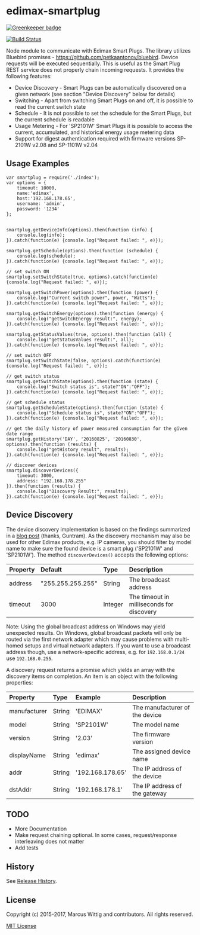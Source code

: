 # edimax-smartplug

[![Greenkeeper badge](https://badges.greenkeeper.io/mwittig/edimax-smartplug.svg)](https://greenkeeper.io/)

[![Build Status](https://travis-ci.org/mwittig/edimax-smartplug.svg)](https://travis-ci.org/mwittig/edimax-smartplug)

Node module to communicate with Edimax Smart Plugs. The library utilizes Bluebird 
promises - https://github.com/petkaantonov/bluebird. Device requests will be executed sequentially. 
This is useful as the Smart Plug REST service does not properly chain incoming requests. It provides the 
following features:

* Device Discovery - Smart Plugs can be automatically discovered on a given network 
  (see section "Device Discovery" below for details)
* Switching - Apart from switching Smart Plugs on and off, it is possible to read the current switch state 
* Schedule - It is not possible to set the schedule for the Smart Plugs, but the current schedule is readable 
* Usage Metering - For 'SP2101W' Smart Plugs it is possible to access the current, accumulated, and historical
  energy usage metering data
* Support for digest authentication required with firmware versions SP-2101W v2.08 and SP-1101W v2.04


## Usage Examples

    var smartplug = require('./index');
    var options = {
        timeout: 10000,
        name:'edimax',
        host:'192.168.178.65',
        username: 'admin',
        password: '1234'
    };
    
    
    smartplug.getDeviceInfo(options).then(function (info) {
        console.log(info);
    }).catch(function(e) {console.log("Request failed: ", e)});
    
    smartplug.getSchedule(options).then(function (schedule) {
        console.log(schedule);
    }).catch(function(e) {console.log("Request failed: ", e)});
    
    // set switch ON
    smartplug.setSwitchState(true, options).catch(function(e) {console.log("Request failed: ", e)});
    
    smartplug.getSwitchPower(options).then(function (power) {
        console.log("Current switch power", power, "Watts");
    }).catch(function(e) {console.log("Request failed: ", e)});
    
    smartplug.getSwitchEnergy(options).then(function (energy) {
        console.log("getSwitchEnergy result:", energy);
    }).catch(function(e) {console.log("Request failed: ", e)});
    
    smartplug.getStatusValues(true, options).then(function (all) {
        console.log("getStatusValues result:", all);
    }).catch(function(e) {console.log("Request failed: ", e)});
    
    // set switch OFF
    smartplug.setSwitchState(false, options).catch(function(e) {console.log("Request failed: ", e)});
    
    // get switch status
    smartplug.getSwitchState(options).then(function (state) {
        console.log("Switch status is", state?"ON":"OFF");
    }).catch(function(e) {console.log("Request failed: ", e)});

    // get schedule status
    smartplug.getScheduleState(options).then(function (state) {
        console.log("Schedule status is", state?"ON":"OFF");
    }).catch(function(e) {console.log("Request failed: ", e)});
    
    // get the daily history of power measured consumption for the given date range
    smartplug.getHistory('DAY', '20160825', '20160830', options).then(function (results) {
        console.log("getHistory result", results);
    }).catch(function(e) {console.log("Request failed: ", e)});
    
    // discover devices
    smartplug.discoverDevices({
        timeout: 3000,
        address: "192.168.178.255"
    }).then(function (results) {
        console.log("Discovery Result:", results);
    }).catch(function(e) {console.log("Request failed: ", e)});
    
## Device Discovery

The device discovery implementation is based on the findings summarized in a 
[blog post](http://blog.guntram.de/?p=45) (thanks, Guntram). As the discovery 
mechanism may also be used for other Edimax products, e.g. IP cameras, you should filter
by model name to make sure the found device is a smart plug ('SP2101W' and 'SP2101W'). The method `discoverDevices()` 
accepts the following options:

| Property  | Default           | Type    | Description                                 |
|:----------|:------------------|:--------|:--------------------------------------------|
| address   | "255.255.255.255" | String  | The broadcast address                       |
| timeout   | 3000              | Integer | The timeout in milliseconds for discovery   |

Note: Using the global broadcast address on Windows may yield unexpected results. On Windows, 
global broadcast packets will only be routed via the first network adapter which may cause problems
with multi-homed setups and virtual network adapters. If you want to use a broadcast address 
though, use a network-specific address, e.g. for `192.168.0.1/24` use `192.168.0.255`.

A discovery request returns a promise which yields an array with the discovery items on completion. An item is 
an object with the following properties:

| Property      | Type    | Example          | Description                    |
|:--------------|:--------|:-----------------|:-------------------------------|
| manufacturer  | String  | 'EDIMAX'         | The manufacturer of the device |
| model         | String  | 'SP2101W'        | The model name                 |
| version       | String  | '2.03'           | The firmware version           |
| displayName   | String  | 'edimax'         | The assigned device name       |
| addr          | String  | '192.168.178.65' | The IP address of the device   |
| dstAddr       | String  | '192.168.178.1'  | The IP address of the gateway  |
    
## TODO

* More Documentation
* Make request chaining optional. In some cases, request/response interleaving does not matter
* Add tests

## History

See [Release History](https://github.com/mwittig/edimax-smartplug/blob/master/HISTORY.md).

## License 

Copyright (c) 2015-2017, Marcus Wittig and contributors. All rights reserved.

[MIT License](https://github.com/mwittig/edimax-smartplug/blob/master/LICENSE)

